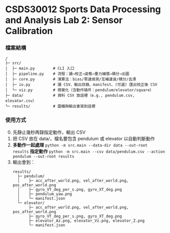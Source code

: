 # CSDS30012 Sports Data Processing and Analysis Lab 2: Sensor Calibration
### 檔案結構
```
/
├─ src/
│  ├─ main.py        # CLI 入口
│  ├─ pipeline.py    # 流程：讀→校正→姿態→重力補償→積分→出圖
│  ├─ core.py        # 演算法：bias/零速偵測/互補濾波/積分/去漂
│  ├─ io.py          # 讀 CSV、輸出目錄、manifest、(可選) 匯出校正後 CSV
│  └─ viz.py         # 視覺化（含動作插件：pendulum/elevator/square）
├─ data/             # 資料 CSV 放這裡（e.g., pendulum.csv, elevator.csv）
└─ results/          # 圖檔與輸出會寫到這裡
```
### 使用方式
0. 先靜止幾秒再錄指定動作，輸出 CSV
1. 把 CSV 放在 data/，檔名要包含 pendulum 或 elevator 以自動判斷動作
2. **多動作一起處理** 
    `python -m src.main --data-dir data --out-root results`
   **指定動作** 
   `python -m src.main --csv data/pendulum.csv --action pendulum --out-root results`
3. 輸出會到：
    ```
    results/
      ├─ pendulum/
      │    ├─ acc_after_world.png, vel_after_world.png, pos_after_world.png
      │    ├─ gyro_VT_deg_per_s.png, gyro_XT_deg.png
      │    ├─ pendulum_yaw.png
      │    └─ manifest.json
      └─ elevator/
           ├─ acc_after_world.png, vel_after_world.png, pos_after_world.png
           ├─ gyro_VT_deg_per_s.png, gyro_XT_deg.png
           ├─ elevator_Az.png, elevator_Vz.png, elevator_Z.png
           └─ manifest.json

    ```

